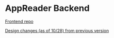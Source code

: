 # AppReader Backend

[Frontend repo](https://github.com/laureny17/appreader-frontend)

[Design changes (as of 10/28) from previous version](design-updates.md)
